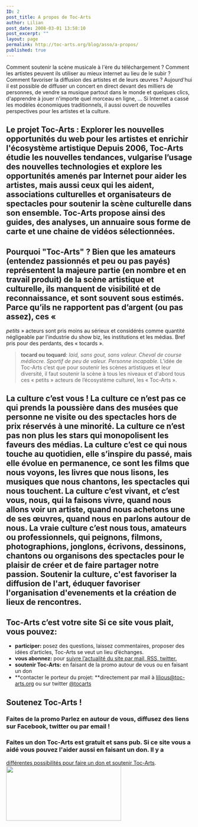 ```yaml
---
ID: 2
post_title: A propos de Toc-Arts
author: Lilian
post_date: 2008-03-01 13:58:10
post_excerpt: ""
layout: page
permalink: http://toc-arts.org/blog/asso/a-propos/
published: true
---
```

Comment soutenir la scène musicale à l'ère du téléchargement ? Comment les artistes peuvent ils utiliser au mieux internet au lieu de le subir ? Comment favoriser la diffusion des artistes et de leurs œuvres ? Aujourd'hui il est possible de diffuser un concert en direct devant des milliers de personnes, de vendre sa musique partout dans le monde et quelques clics, d'apprendre à jouer n'importe quel morceau en ligne, ... Si Internet a cassé les modèles économiques traditionnels, il aussi ouvert de nouvelles perspectives pour les artistes et la culture. 
## Le projet Toc-Arts : Explorer les nouvelles opportunités du web pour les artistes et enrichir l'écosystème artistique Depuis 2006, Toc-Arts étudie les nouvelles tendances, vulgarise l’usage des nouvelles technologies et explore les opportunités amenés par Internet pour aider les artistes, mais aussi ceux qui les aident, associations culturelles et organisateurs de spectacles pour soutenir la scène culturelle dans son ensemble. Toc-Arts propose ainsi des guides, des analyses, un annuaire sous forme de carte et une chaine de vidéos sélectionnées. 

## Pourquoi "Toc-Arts" ? Bien que les amateurs (entendez passionnés et peu ou pas payés) représentent la majeure partie (en nombre et en travail produit) de la scène artistique et culturelle, ils manquent de visibilité et de reconnaissance, et sont souvent sous estimés. Parce qu’ils ne rapportent pas d’argent (ou pas assez), ces « 

*petits* » acteurs sont pris moins au sérieux et considérés comme quantité négligeable par l'industrie du show biz, les institutions et les médias. Bref pris pour des perdants, des « tocards ». 
> **tocard ou toquard**: *laid, sans gout, sans valeur. Cheval de course médiocre. Sportif de peu de valeur. Personne incapable.* L’idée de Toc-Arts c’est que pour soutenir les scènes artistiques et leur diversité, il faut soutenir la scène à tous les niveaux et d'abord tous ces « petits » acteurs de l’écosystème culturel, les « Toc-Arts ». 
## La culture c’est vous ! La culture ce n’est pas ce qui prends la poussière dans des musées que personne ne visite ou des spectacles hors de prix réservés à une minorité. La culture ce n’est pas non plus les stars qui monopolisent les faveurs des médias. La culture c’est ce qui nous touche au quotidien, elle s’inspire du passé, mais elle évolue en permanence, ce sont les films que nous voyons, les livres que nous lisons, les musiques que nous chantons, les spectacles qui nous touchent. La culture c’est vivant, et c’est vous, nous, qui la faisons vivre, quand nous allons voir un artiste, quand nous achetons une de ses œuvres, quand nous en parlons autour de nous. La vraie culture c’est nous tous, amateurs ou professionnels, qui peignons, filmons, photographions, jonglons, écrivons, dessinons, chantons ou organisons des spectacles pour le plaisir de créer et de faire partager notre passion. Soutenir la culture, c'est favoriser la diffusion de l'art, éduquer favoriser l'organisation d'evenements et la création de lieux de rencontres. 

## 

## Toc-Arts c’est votre site Si ce site vous plait, vous pouvez: 

*   **participer:** posez des questions, laissez commentaires, proposer des idées d’articles, Toc-Arts se veut un lieu d’échanges.
*   **vous abonnez:** pour [suivre l’actualité du site par mail, RSS, twitter.][1]
*   **soutenir Toc-Arts:** en faisant de la promo autour de vous ou en faisant un don
*   **contacter le porteur du projet: **directement par mail à lilious@toc-arts.org ou sur twitter [@tocarts][2]

## Soutenez Toc-Arts !

### Faites de la promo Parlez en autour de vous, diffusez des liens sur Facebook, twitter ou par email ! 

### Faites un don Toc-Arts est gratuit et sans pub. Si ce site vous a aidé vous pouvez l'aider aussi en faisant un don. Il y a

[ différentes possibilités pour faire un don et soutenir Toc-Arts][3]. [<img class="aligncenter size-full wp-image-9305" title="soutiens-tocarts" alt="" src="http://toc-arts.org/blog/wp-content/uploads/2008/03/soutiens-tocarts.jpg" width="311" height="148" />][3] <div>
</div>

<!-- End PayPal Donations -->

 [1]: http://toc-arts.org/blog/sabonner-pour-recevoir-lactualite-de-toc-arts/
 [2]: http://twitter.com/tocarts
 [3]: http://toc-arts.org/blog/soutenez-toc-arts/